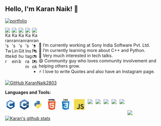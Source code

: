 ## Hello, I'm Karan Naik! 👋

[![portfolio](https://img.shields.io/website?url=https%3A%2F%2Fkarannaik2803old.netlify.app%2F&down_color=Red&logoSize=auto&label=personal-portfolio)][portfolio]

<a href="https://twitter.com/karanna44442874">
  <img align="left" alt="Karan's Twitter" width="22px" src="https://cdn.jsdelivr.net/npm/simple-icons@v3/icons/twitter.svg" />
</a>

<a href="https://www.linkedin.com/in/karan-naik-a0550a1a4/">
  <img align="left" alt="Karan's Linkdein" width="22px" src="https://cdn.jsdelivr.net/npm/simple-icons@v3/icons/linkedin.svg" />
</a>

<a href="https://github.com/KaranNaik2803">
  <img align="left" alt="Karan's Github" width="22px" src="https://cdn.jsdelivr.net/npm/simple-icons@v3/icons/github.svg" />
</a>

<a href="https://www.instagram.com/karan.naik__/">
  <img align="left" alt="Karan's Instagram" width="22px" src="https://cdn.jsdelivr.net/npm/simple-icons@v3/icons/instagram.svg" />
</a>

<a href="https://www.facebook.com/profile.php?id=10005290978865">
  <img align="left" alt="Karan's Facebook" width="22px" src="https://cdn.jsdelivr.net/npm/simple-icons@v3/icons/facebook.svg" />
</a>

<br/>
<br/>


- 🔭 I’m currently working at Sony India Software Pvt. Ltd.
- 🌱 I’m currently learning more about C++ and Python.
- 💬 Very much interested in tech talks. 
- 😄 Community guy who loves community involvement and helping others grow.
- ⚡ I love to write Quotes and also have an Instagram page.

[![GitHub KaranNaik2803](https://img.shields.io/github/followers/KaranNaik2803?label=follow&style=social)](https://github.com/KaranNaik2803)

**Languages and Tools:**  

<img align="left" height="35" style="padding-right:10px;" src="https://raw.githubusercontent.com/github/explore/f3e22f0dca2be955676bc70d6214b95b13354ee8/topics/c/c.png">
<img align="left" height="35" style="padding-right:10px;" src="https://raw.githubusercontent.com/github/explore/180320cffc25f4ed1bbdfd33d4db3a66eeeeb358/topics/cpp/cpp.png">
<img align="left" height="35" style="padding-right:10px;" src="https://raw.githubusercontent.com/github/explore/80688e429a7d4ef2fca1e82350fe8e3517d3494d/topics/python/python.png">
<img align="left" height="35" style="padding-right:10px;" src="https://raw.githubusercontent.com/github/explore/80688e429a7d4ef2fca1e82350fe8e3517d3494d/topics/html/html.png">
<img align="left" height="35" style="padding-right:10px;" src="https://raw.githubusercontent.com/github/explore/80688e429a7d4ef2fca1e82350fe8e3517d3494d/topics/css/css.png">
<img align="left" height="35" style="padding-right:10px;" src="https://raw.githubusercontent.com/github/explore/80688e429a7d4ef2fca1e82350fe8e3517d3494d/topics/javascript/javascript.png">
<img align="left" height="35" style="padding-right:10px;" src="https://upload.wikimedia.org/wikipedia/commons/thumb/2/21/OpenGL_logo.svg/640px-OpenGL_logo.svg.png">
<img align="left" height="35" style="padding-right:10px;" src="https://cdn.iconscout.com/icon/free/png-256/free-jenkins-logo-icon-download-in-svg-png-gif-file-formats--brand-world-logos-vol-2-pack-icons-282182.png">
<img align="left" height="35" style="padding-right:10px;" src="https://i.pinimg.com/originals/37/0a/6c/370a6cb7a084c4b4c2fe667147509e1b.png">
<img align="left" height="35" style="padding-right:10px;" src="https://upload.wikimedia.org/wikipedia/commons/d/d5/Selenium_Logo.png">
<img align="left" height="35" style="padding-right:10px;" src="https://docs.pytest.org/en/stable/_static/pytest1.png">
<br></br>

<a href="https://github.com/KaranNaik2803">
  <img align="center" src="https://github-readme-stats.vercel.app/api/top-langs/?username=KaranNaik2803&theme=light&hide_langs_below=1" />
</a>

<a href="https://github.com/KaranNaik2803">
 <img align="center" src="https://github-readme-stats.vercel.app/api?username=KaranNaik2803&show_icons=true&theme=light&line_height=27" alt="Karan's github stats"/>
</a>

[portfolio]: https://karannaik2803-college.netlify.app/
